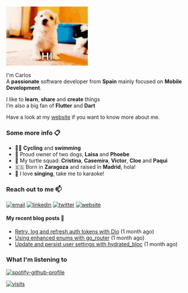 ![hi](https://raw.githubusercontent.com/cgutierr-zgz/cgutierr-zgz/master/puppy-hi.gif)

I'm Carlos<br>
A **passionate** software developer from **Spain** mainly focused on **Mobile Development**.

I like to **learn**, **share** and **create** things<br>
I’m also a big fan of **Flutter** and **Dart**

Have a look at my [website](https://cgutierr-zgz.github.io) if you want to know more about me.

### Some more info 📋

- 🚴‍♀️ **Cycling** and **swimming** 
- 🐶 Proud owner of two dogs, **Laisa** and **Phoebe**
- 🐢 My turtle squad: **Cristina**, **Casemira**, **Victor**, **Cloe** and **Paqui**
- 🇪🇸 Born in **Zaragoza** and raised in **Madrid**, hola! 
- 🎤 I love **singing**, take me to karaoke!


### Reach out to me 📫

[![email](https://img.shields.io/badge/-email-red?&logo=Gmail&logoColor=white)](mailto:carlosgutimo.3d@gmail.com)
[![linkedin](https://img.shields.io/badge/-cgutierr-blue?&logo=Linkedin&logoColor=white)](https://www.linkedin.com/in/cgutierr)
[![twitter](https://img.shields.io/badge/-dud_ichi-blue?&logo=Twitter&logoColor=white)](https://twitter.com/dud_ichi)
[![website](https://img.shields.io/badge/-website-purple?&logo=Hugo&logoColor=white)](https://cgutierr-zgz.github.io/)



#### My recent blog posts 📜

- [Retry, log and refresh auth tokens with Dio](https://cgutierr-zgz.github.io/posts/refreshing-auth-tokens-with-dio/) (1 month ago)
- [Using enhanced enums with go_router](https://cgutierr-zgz.github.io/posts/go-router-enums/) (1 month ago)
- [Update and persist user settings with hydrated_bloc](https://cgutierr-zgz.github.io/posts/storing-settings-with-hydrated-bloc/) (1 month ago)


  
### What I'm listening to

[![spotify-github-profile](https://spotify-github-profile.vercel.app/api/view?uid=21kzfn436nvxgiht6l2md2wxa&cover_image=true&theme=default&show_offline=false&background_color=121212)](https://github.com/kittinan/spotify-github-profile)

[![visits](https://komarev.com/ghpvc/?username=cgutierr-zgz&label=Profile%20views&color=0e75b6&style=flat)](https://github.com/cgutierr-zgz)
